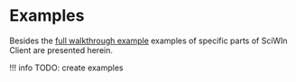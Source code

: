 # Examples
Besides the [full walkthrough example](../getting-started/example.md) examples of specific parts of SciWIn Client are presented herein.

!!! info
    TODO: create examples